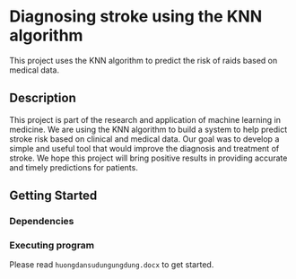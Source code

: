 # Diagnosing stroke using the KNN algorithm
This project uses the KNN algorithm to predict the risk of raids based on medical data.
## Description
This project is part of the research and application of machine learning in medicine. We are using the KNN algorithm to build a system to help predict stroke risk based on clinical and medical data.
Our goal was to develop a simple and useful tool that would improve the diagnosis and treatment of stroke. We hope this project will bring positive results in providing accurate and timely predictions for patients.
## Getting Started
### Dependencies
### Executing program
Please read `huongdansudungungdung.docx` to get started.
